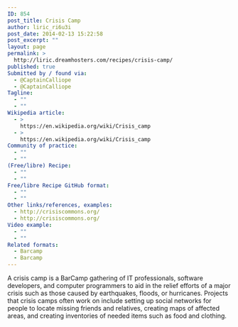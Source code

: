 ```yaml
---
ID: 854
post_title: Crisis Camp
author: liric_ri6u3i
post_date: 2014-02-13 15:22:58
post_excerpt: ""
layout: page
permalink: >
  http://liric.dreamhosters.com/recipes/crisis-camp/
published: true
Submitted by / found via:
  - @CaptainCalliope
  - @CaptainCalliope
Tagline:
  - ""
  - ""
Wikipedia article:
  - >
    https://en.wikipedia.org/wiki/Crisis_camp
  - >
    https://en.wikipedia.org/wiki/Crisis_camp
Community of practice:
  - ""
  - ""
(Free/libre) Recipe:
  - ""
  - ""
Free/libre Recipe GitHub format:
  - ""
  - ""
Other links/references, examples:
  - http://crisiscommons.org/
  - http://crisiscommons.org/
Video example:
  - ""
  - ""
Related formats:
  - Barcamp
  - Barcamp
---
```

A crisis camp is a BarCamp gathering of IT professionals, software developers, and computer programmers to aid in the relief efforts of a major crisis such as those caused by earthquakes, floods, or hurricanes. Projects that crisis camps often work on include setting up social networks for people to locate missing friends and relatives, creating maps of affected areas, and creating inventories of needed items such as food and clothing.